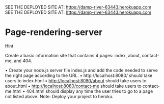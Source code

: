 
SEE THE DEPLOYED SITE AT: https://damp-river-63443.herokuapp.com
SEE THE DEPLOYED SITE AT: https://damp-river-63443.herokuapp.com


# Page-rendering-server
Hint

Create a basic information site that contains 4 pages: index, about, contact-me, and 404.

• Create your node.js server file index.js and add the code needed to serve the right page according to the URL.
• http://localhost:8080/ should take users to index.html
• <a href="http://localhost:8080/about">http://localhost:8080/about</a> should take users to about.html
• <a href="http://localhost:8080/contact-me">http://localhost:8080/contact-me</a> should take users to contact-me.html
• 404.html should display any time the user tries to go to a page not listed above.
Note: Deploy your project to heroku.
